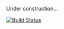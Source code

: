 Under construction...

[![Build Status](https://travis-ci.org/kanairen/CubicCNN.svg?branch=master)](https://travis-ci.org/kanairen/CubicCNN)
